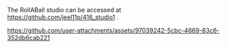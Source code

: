 The RollABall studio can be accessed at https://github.com/jeel11p/416_studio1 .


https://github.com/user-attachments/assets/97039242-5cbc-4669-83c6-352db6cab221

